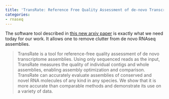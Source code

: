 ```yaml
---
title: 'TransRate: Reference Free Quality Assessment of de-novo Transcriptome Assemblies'
categories:
- rnaseq
---
```

The software tool described in [this new arxiv
paper](http://biorxiv.org/content/early/2015/06/27/021626) is exactly what we
need today for our work. It allows one to remove clutter from de novo RNAseq
assemblies.
<!--more-->

> TransRate is a tool for reference-free quality assessment of de novo
transcriptome assemblies. Using only sequenced reads as the input, TransRate
measures the quality of individual contigs and whole assemblies, enabling
assembly optimization and comparison. TransRate can accurately evaluate
assemblies of conserved and novel RNA molecules of any kind in any species. We
show that it is more accurate than comparable methods and demonstrate its use
on a variety of data.

